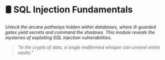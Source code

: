 # 🛢️ SQL Injection Fundamentals  
*Unlock the arcane pathways hidden within databases, where ill-guarded gates yield secrets and command the shadows. This module reveals the mysteries of exploiting SQL injection vulnerabilities.*

> *“In the crypts of data, a single malformed whisper can unravel entire vaults.”*
